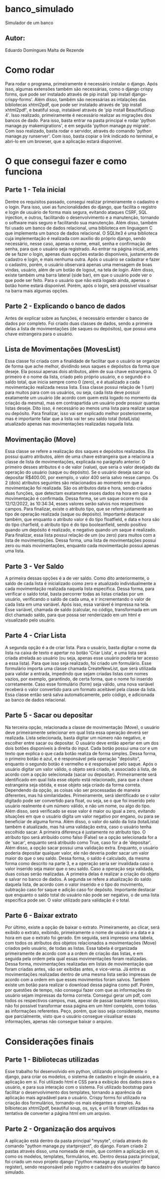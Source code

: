 # banco_simulado
Simulador de um banco

## Autor: 
Eduardo Domingues Malta de Rezende

# Como rodar
Para rodar o programa, primeiramente é necessário instalar o django. Após isso, algumas extensões também são necessárias, como o django crispy forms, que pode ser instalado através de pip install 'pip install django-crispy-forms'. Além disso, também são necessárias as intalações das bibliotecas xhtml2pdf, que pode ser instalado através de 'pip install xhtml2pdf', e beatiful soup, instalável através de 'pip install BeautifulSoup 4'. Isso realizado, primeiramente é necessário realizar as migrações dos bancos de dado. Para isso, basta entrar na pasta principal e rodar 'python manage.py makemigrations', e em seguida 'python manage.py migrate'. Com isso realizado, basta rodar o servidor, através do comando 'python manage.py runserver'. Com isso, basta copiar o link indicado no terminal, e abri-lo em um browser, que a aplicação estará disponível.


# O que consegui fazer e como funciona
## Parte 1 - Tela inicial
Dentre os requisitos passado, consegui realizar primeiramente o cadastro e o login. Para isso, usei as funcionalidades do django, que facilita o registro e login de usuário de forma mais segura, evitando ataques CSRF, SQL injection, e outros, facilitando o desenvolvimento e a manutenção, tornando o software mais seguro e facilitando sua manutenção. Além disso, também foi usado um banco de dados relacional, uma biblioteca em linguagem C que implementa um banco de dados relacional. O SQLite3 é uma biblioteca cuja implementação é realizada com auxílio do próprio django, sendo necessário, nesse caso, apenas o nome, email, senha e confirmação de senha, para que o usuário seja registrado. Ao entrar na página inicial, antes de se fazer o login, apenas duas opções estarão disponíveis, justamente de cadastro e login, e mais nenhuma outra. Após o usuário se cadastrar e fazer o cadastro, porém, o usuário observará apenas uma mensagem de boas vindas, usuário, além de um botão de logout, na tela de login. Além disso, existe também uma barra lateral (side bar), em que o usuário pode ver o que pode ser feito. Para o usuário que não está logado ainda, apenas o botão home estará disponível. Porém, após o login, será possível visualisar na barra mais algumas opções. 


## Parte 2 - Explicando o banco de dados
  Antes de explicar sobre as funções, é necessário entender o banco de dados por completo. Foi criado duas classes de dados, sendo a primeira delas a lista de movimentações (de saques ou depósitos), que possui uma chave estrangeira para o usuário. 

## Lista de Movimentações (MovesList)
  Essa classe foi criada com a finalidade de facilitar que o usuário se organize de forma que ache melhor, dividindo seus saques e depósitos da forma que deseje. Ela possui apenas dois atributos, além de sua chave estrangeira. O primeiro é o nome da lista, criado pelo próprio usuário, e o segundo é o saldo total, que inicia sempre como 0 (zero), e é atualizado a cada movimentação realizada nessa lista. Essa classe possui relação de 1 (um) para muitos para com os usuários, ou seja, cada lista deve possuir exatamente um usuário (de acordo com quem está logado no momento da criação da mesma), mas em contrapartida um usuário pode possuir quantas listas deseje. Dito isso, é necessário ao menos uma lista para realizar saque ou depósito. 
Para finalizar, isso vai ser explicado melhor posteriormente, mas é importante falar que a lista vai ter seu saldo total (totalLista) atualizado apenas nas movimentações realizadas naquela lista.


## Movimentação (Move)
  Essa classe se refere a realização dos saques e depósitos realizados. Ela possui quatro atributos, além de uma chave estrangeira que a relaciona a classe de lista de movimentações, explicada no parágrafo anterior. O primeiro desses atributos é o de valor (value), que seria o valor desejado da operação do usuário (saque ou depósito). Se o usuário deseja sacar ou depositar R$400.00, por exemplo, o valor 400 seria salvo nesse campo. Os 2 (dois) atributos seguintes são relacionados ao momento em que a movimentação foi realizada. São os atributos data e hora, sendo criados duas funções, que detectam exatamente esses dados na hora em que a movimentação é confirmada. Dessa forma, se um saque ocorre no dia 12/12/2022, às 10:34:34, esses valores serão salvos nos respectivos campos. Para finalizar, existe o atributo tipo, que se refere justamente ao tipo de operação realizada (saque ou depósito). 
  Importante destacar também, que enquanto o atributo valor é do tipo floatfield, e data e hora são do tipo charfield, o atributo tipo é do tipo booleanfield, sendo positivo quando um depósito é realizado, e negativo quando um saque é realizado. Para finalizar, essa lista possui relação de um (ou zero) para muitos com a lista de movimentações. Dessa forma, uma lista de movimentações possui zero ou mais movimentações, enquanto cada movimentação possui apenas uma lista.


## Parte 3 - Ver Saldo
  A primeira dessas opções é a de ver saldo. Como dito anteriormente, o saldo de cada lista é inicializado como zero e atualizado individualmente a cada movimentação realizada naquela lista específica. Dessa forma, para verificar o saldo total, basta percorrer todas as listas criadas por um usuário, verificando o saldo de cada uma, e ir incrementando o valor de cada lista em uma variável. Após isso, essa variável é impressa na tela. Esse variável, chamada de saldo (calcular, no código, transformada em um dict chamado saldo, para que possa ser renderizado em um html e visualizado pelo usuário.


## Parte 4 - Criar Lista
  A segunda opção é a de criar lista. Para o usuário, basta digitar o nome da lista na caixa de texto e apertar no botão 'Criar Lista', e uma lista será criada atrelada ao usuário (ou seja, apenas esse usuário poderia ter acesso a essa lista). Para que isso seja realizado, foi criado um formulário. Esse formulário importa uma classe chamada CreateNewList, que será utilizada para validar a entrada, impedindo que sejam criadas listas com nomes vazios, por exemplo, garantindo, de certa forma, que o nome foi inserido corretamente. Caso esse formulário (form) seja válido, uma nova variável receberá o valor convertido para um formato aceitável pela classe da lista.
Essa classe então será salva automaticamente, pelo código, e adicionada ao banco de dados relacional.


## Parte 5 - Sacar ou depositar
  Na terceira opção, relacionada a classe de movimentação (Move), o usuário deve primeiramente selecionar em qual lista essa operação deverá ser realizada. Lista selecionada, basta digitar um número não negativo, e escolher entre sacar ou depositar. O usuário deve então apertar em um dos dois botões disponíveis à direita do input. Cada botão possui uma cor e um texto que explica o que cada botão realiza de forma simples. Dessa forma, o primeiro botão é azul, e é responsável pela operação "depósito", enquanto o segundo botão é vermelho e é responsável pelo saque.
  Após o usuário digitar um valor válido, o objeto será criado, e associado à lista, de acordo com a opção selecionada (sacar ou depositar). Primeiramente será identificado em qual lista esse objeto está relacionado, para que a chave estrangeira seja obtida, e esse objeto seja criado da forma correta. Dependendo da opção, as coisas vão ser processadas de maneira diferentes, mas há similaridades. Primeiramente, será identificado se o valor digitado pode ser convertido para float, ou seja, se o que foi inserido pelo usuário realmente é um número válido, e não um nome, ou algo do tipo. Além disso, será verificado se esse valor é maior ou igual a zero, evitando situações em que o usuário digita um valor negativo por engano, ou para se beneficiar de alguma forma. Além disso, o valor do saldo da lista (totalLista) também é atualizado, mas há uma validação extra, caso o usuário tenha escolhido sacar.
  A primeira diferença é justamente no atributo tipo. O atributo tipo será atribuído como falso (False) se a opção selecionada for a de 'sacar', enquanto será atribuído como True, caso for a de 'depositar'. Além disso, a opção sacar possui uma validação extra. Enquanto, o usuário poderia depositar qualquer valor, ele não deveria poder sacar um valor maior do que o seu saldo. Dessa forma, o saldo é calculado, da mesma forma como descrito na parte 3, e a operação seria ser invalidada caso o valor inserido seja maior que o seu saldo.
  Caso a operação seja validada, duas coisas serão realizadas. A primeira delas é realizar a criação do objeto e salvar no banco de dados. A segunda se refere a atualização do saldo daquela lista, de acordo com o valor inserido e o tipo do movimento, subtração caso for saque e adição caso for depósito. Importante destacar que enquanto o saldo total do usuário não pode ser negativo, o de uma lista especifica pode ser. O valor utilizado para validação é o total.
  
  
## Parte 6 - Baixar extrato
  Por último, existe a opção de baixar o extrato. Primeiramente, ao clicar, será exibido o extrato, exibindo, primeiramente o nome de usuário e a data e a hora em que o extrato foi gerado. Em seguida, será impresso uma tabela, com todos os atributos dos objetos relacionados a movimentações (Move) criados pelo usuário, de todas as listas. Essa tabela é organizada primeiramente de acordo com a a ordem de criação das listas, e em seguida pela ordem pela qual essas movimentações foram realizadas. Dessa forma, movimentações realizadas em listas de movimentação que foram criadas antes, vão ser exibidas antes, e vice-versa. Já entre as movimentações realizadas dentro de uma mesma lista serão impressas de acordo com a ordem em que esses movimentos foram salvos.
  Também existe um botão para realizar o download dessa página como pdf. Porém, por questões de tempo, não consegui fazer com que as informações do usuário sejam impressas da forma correta. Consegui gerar um pdf, com todos os respectivos campos, mas, apesar de passar bastante tempo nisso, não foi possível transformar essa página em um html completo, com todas as informações referentes. Peço, porém, que isso seja considerado, mesmo que parcialmente, visto que o usuário consegue visualisar essas informações, apenas não consegue baixar o arquivo.
  
  
# Considerações finais
## Parte 1 - Bibliotecas utilizadas
  Esse trabalho foi desenvolvido em python, utilizando principalmente o django, para criar os modelos, o sistema de cadastro e login de usuário, e a aplicação em si. Foi utilizado html e CSS para a exibição dos dados para o usuário, e para sua interação com o sistema. Foi utilizado bootstrap para facilitar o desenvolvimento dos templates, tornando a aparência da aplicação mais agradável para o usuário. Crispy forms foi utilizado na criação dos formulários, tornando-os mais elegantes e simples. As bilbiotecas xhtml2pdf, beautiful soup, os, sys, e url lib foram utilizadas na tentativa de converter a página html em um arquivo.

## Parte 2 - Organização dos arquivos
  A aplicação está dentro da pasta principal "mysyte", criada através do comando "python manage.py startproject", do django. Foram criado 2 pastas através disso, uma nomeada de main, que contém a aplicação em si, como os modelos, templates, formulários, etc. Dentro dessa pasta principal, foi criado um novo projeto django ("python manage.py startproject" register), sendo responsável pelo registro e cadastro dos usuários dp banco simulado.
